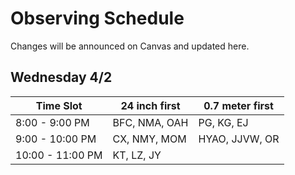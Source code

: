 # Observing Schedule

Changes will be announced on Canvas and updated here.

## Wednesday 4/2
| Time Slot         | 24 inch first     | 0.7 meter first     |
|-------------------|-------------------|---------------------|
| 8:00 - 9:00 PM    | BFC, NMA, OAH     | PG, KG, EJ          |
| 9:00 - 10:00 PM   | CX, NMY, MOM      | HYAO, JJVW, OR      |
| 10:00 - 11:00 PM  | KT, LZ, JY        |                     |

